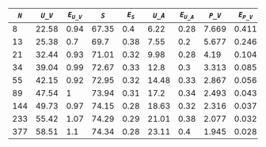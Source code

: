 ﻿| ***`N`*** | ***`U_V`*** | ***`E`<sub>`U_V`</sub>*** | ***`S`*** | ***`E`<sub>`S`</sub>*** | ***`U_A`*** | ***`E`<sub>`U_A`</sub>*** | ***`P_V`*** | ***`E`<sub>`P_V`</sub>*** | ***`P_A`*** | ***`E`<sub>`P_A`</sub>*** |
|-----------|-------------|---------------------------|-----------|-------------------------|-------------|---------------------------|-------------|---------------------------|-------------|---------------------------|
| 8         | 22.58       | 0.94                      | 67.35     | 0.4                     | 6.22        | 0.28                      | 7.669       | 0.411                     | 18.015      | 0.716                     |
| 13        | 25.38       | 0.7                       | 69.7      | 0.38                    | 7.55        | 0.2                       | 5.677       | 0.246                     | 13.621      | 0.47                      |
| 21        | 32.44       | 0.93                      | 71.01     | 0.32                    | 9.98        | 0.28                      | 4.19        | 0.104                     | 10,2        | 0.339                     |
| 34        | 39.04       | 0.99                      | 72.67     | 0.33                    | 12.8        | 0.3                       | 3.313       | 0.085                     | 7.481       | 0.23                      |
| 55        | 42.15       | 0.92                      | 72.95     | 0.32                    | 14.48       | 0.33                      | 2.867       | 0.056                     | 6.396       | 0.166                     |
| 89        | 47.54       | 1                         | 73.94     | 0.31                    | 17.2        | 0.34                      | 2.493       | 0.043                     | 5.101       | 0.098                     |
| 144       | 49.73       | 0.97                      | 74.15     | 0.28                    | 18.63       | 0.32                      | 2.316       | 0.037                     | 4.566       | 0.085                     |
| 233       | 55.42       | 1.07                      | 74.29     | 0.29                    | 21.01       | 0.38                      | 2.077       | 0.032                     | 4.091       | 0.073                     |
| 377       | 58.51       | 1.1                       | 74.34     | 0.28                    | 23.11       | 0.4                       | 1.945       | 0.028                     | 3.671       | 0.061                     |

